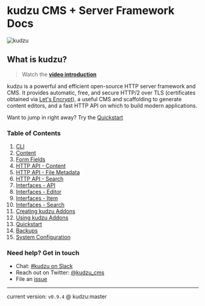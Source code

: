 # kudzu CMS + Server Framework Docs

![kudzu](/images/kudzu-banner.png)

## What is kudzu?

> Watch the [**video introduction**](https://www.youtube.com/watch?v=T_1ncPoLgrg)

kudzu is a powerful and efficient open-source HTTP server framework and CMS. It
provides automatic, free, and secure HTTP/2 over TLS (certificates obtained via
[Let's Encrypt](https://letsencrypt.org)), a useful CMS and scaffolding to generate
content editors, and a fast HTTP API on which to build modern applications.

Want to jump in right away? Try the [Quickstart](/Quickstart/Overview)

### Table of Contents

1. [CLI](/CLI/General-Usage/)
2. [Content](/Content/An-Overview)
3. [Form Fields](/Form-Fields/HTML-Inputs)
4. [HTTP API - Content](/HTTP-APIs/Content)
5. [HTTP API - File Metadata](/HTTP-APIs/File-Metadata)
6. [HTTP API - Search](/HTTP-APIs/Search)
7. [Interfaces - API](/Interfaces/API)
8. [Interfaces - Editor](/Interfaces/Editor)
9. [Interfaces - Item](/Interfaces/Item)
10. [Interfaces - Search](/Interfaces/Search)
11. [Creating kudzu Addons](/kudzu-Addons/Creating-Addons)
12. [Using kudzu Addons](/kudzu-Addons/Using-Addons)
13. [Quickstart](/Quickstart/Overview)
14. [Backups](/Running-Backups/Backups)
15. [System Configuration](/System-Configuration/Settings)


### Need help? Get in touch
- Chat: [#kudzu on Slack](https://gophers.slack.com/messages/C3TBV356D)
- Reach out on Twitter: [@kudzu_cms](https://twitter.com/kudzu_cms)
- File an [issue](https://github.com/kudzu-cms/kudzu/issues)

---
current version: `v0.9.4` @ kudzu:master
